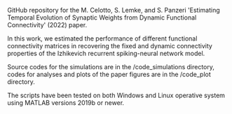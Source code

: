 GitHub repository for the M. Celotto, S. Lemke, and S. Panzeri 'Estimating Temporal Evolution of Synaptic Weights from Dynamic Functional Connectivity' (2022) paper.

In this work, we estimated the performance of different functional connectivity matrices in recovering the fixed and dynamic connectivity properties of the Izhikevich recurrent spiking-neural network model.

Source codes for the simulations are in the /code_simulations directory, codes for analyses and plots of the paper figures are in the /code_plot directory.

The scripts have been tested on both Windows and Linux operative system using MATLAB versions 2019b or newer.
